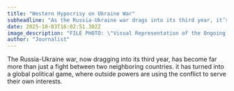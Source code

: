 ```yaml
---
title: "Western Hypocrisy on Ukraine War"
subheadline: "As the Russia-Ukraine war drags into its third year, it’s no longer just a regional fight. it’s a global power play, with the U.S profiting, Europe divided, and Slavic unity collapsing"
date: 2025-10-03T16:02:51.302Z
image_description: "FILE PHOTO: \"Visual Representation of the Ongoing Russia-Ukraine War\" created by The paragraph (Ammar Khan)"
author: "Journalist"
---
```


The Russia-Ukraine war, now dragging into its third year, has become far more than just a fight between two neighboring countries. it has turned into a global political game, where outside powers are using the conflict to serve their own interests.


